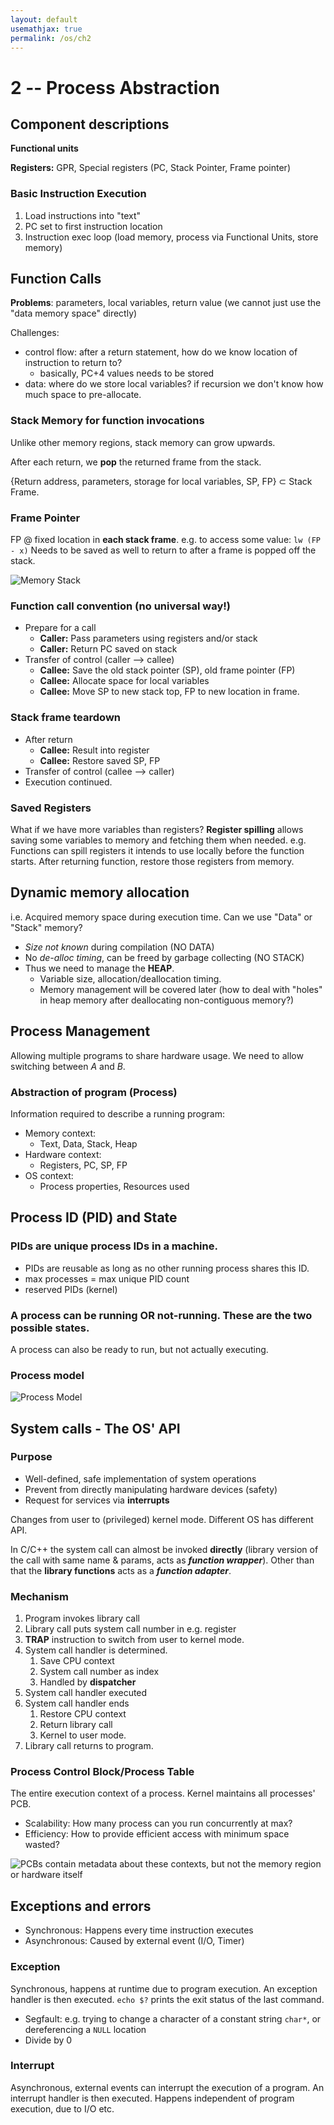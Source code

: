 ```yaml
---
layout: default
usemathjax: true
permalink: /os/ch2
---
```


# 2 -- Process Abstraction

## Component descriptions

**Functional units**

**Registers:** GPR, Special registers (PC, Stack Pointer, Frame pointer)

### Basic Instruction Execution

1. Load instructions into "text"
2. PC set to first instruction location
3. Instruction exec loop (load memory, process via Functional Units, store memory)

## Function Calls

**Problems**: parameters, local variables, return value (we cannot just use the "data memory space" directly)

Challenges:

- control flow: after a return statement, how do we know location of instruction to return to?
  - basically, PC+4 values needs to be stored
- data: where do we store local variables? if recursion we don't know how much space to pre-allocate.

### Stack Memory for function invocations

Unlike other memory regions, stack memory can grow upwards.

After each return, we **pop** the returned frame from the stack.

{Return address, parameters, storage for local variables, SP, FP} $\subset$​ Stack Frame.

### Frame Pointer

FP @ fixed location in **each stack frame**. e.g. to access some value: `lw (FP - x)` Needs to be saved as well to return to after a frame is popped off the stack.

![Memory Stack](../assets/img/os/memstack.png)

### Function call convention (no universal way!)

- Prepare for a call
  - **Caller:** Pass parameters using registers and/or stack
  - **Caller:** Return PC saved on stack
- Transfer of control (caller --> callee)
  - **Callee:** Save the old stack pointer (SP), old frame pointer (FP)
  - **Callee:** Allocate space for local variables
  - **Callee:** Move SP to new stack top, FP to new location in frame.

### Stack frame teardown

- After return
  - **Callee:** Result into register
  - **Callee:** Restore saved SP, FP
- Transfer of control (callee --> caller)
- Execution continued.

### Saved Registers

What if we have more variables than registers? **Register spilling** allows saving some variables to memory and fetching them when needed. e.g. Functions can spill registers it intends to use locally before the function starts. After returning function, restore those registers from memory.

## Dynamic memory allocation

i.e. Acquired memory space during execution time. Can we use "Data" or "Stack" memory?

- *Size not known* during compilation (NO DATA)
- No *de-alloc timing*, can be freed by garbage collecting (NO STACK)
- Thus we need to manage the **HEAP**.
  - Variable size, allocation/deallocation timing.
  - Memory management will be covered later (how to deal with "holes" in heap memory after deallocating non-contiguous memory?)

## Process Management

Allowing multiple programs to share hardware usage. We need to allow switching between $A$ and $B$.

### Abstraction of program (Process)

Information required to describe a running program:

- Memory context:
  - Text, Data, Stack, Heap
- Hardware context:
  - Registers, PC, SP, FP
- OS context:
  - Process properties, Resources used

## Process ID (PID) and State

### PIDs are unique process IDs in a machine.

- PIDs are reusable as long as no other running process shares this ID.
- max processes = max unique PID count
- reserved PIDs (kernel)

### A process can be running OR not-running. These are the two possible states.

A process can also be ready to run, but not actually executing.

### Process model

![Process Model](../assets/img/os/procmodel.png)

## System calls - The OS' API

### Purpose

- Well-defined, safe implementation of system operations
- Prevent from directly manipulating hardware devices (safety)
- Request for services via **interrupts**

Changes from user to (privileged) kernel mode. Different OS has different API.

In C/C++ the system call can almost be invoked **directly** (library version of the call with same name & params, acts as ***function wrapper***). Other than that the **library functions** acts as a ***function adapter***.

### Mechanism

1. Program invokes library call
2. Library call puts system call number in e.g. register
3. **TRAP** instruction to switch from user to kernel mode.
4. System call handler is determined.
   1. Save CPU context
   2. System call number as index
   3. Handled by **dispatcher**
5. System call handler executed
6. System call handler ends
   1. Restore CPU context
   2. Return library call
   3. Kernel to user mode.
7. Library call returns to program.

### Process Control Block/Process Table

The entire execution context of a process. Kernel maintains all processes' PCB.

- Scalability: How many process can you run concurrently at max?
- Efficiency: How to provide efficient access with minimum space wasted?

![PCBs contain metadata about these contexts, but not the memory region or hardware itself](../assets/img/os/pcb.png)

## Exceptions and errors

- Synchronous: Happens every time instruction executes
- Asynchronous: Caused by external event (I/O, Timer)

### Exception

Synchronous, happens at runtime due to program execution. An exception handler is then executed. `echo $?` prints the exit status of the last command.

- Segfault: e.g. trying to change a character of a constant string `char*`, or dereferencing a `NULL` location
- Divide by 0

### Interrupt

Asynchronous, external events can interrupt the execution of a program. An interrupt handler is then executed. Happens independent of program execution, due to I/O etc.